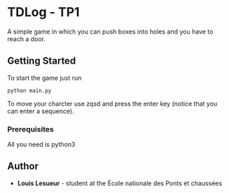 # TDLog - TP1

A simple game in which you can push boxes into holes and you have to reach a door.

## Getting Started

To start the game just run

```
python main.py
```

To move your charcter use zqsd and press the enter key (notice that you can enter a sequence).


### Prerequisites

All you need is python3


## Author

* **Louis Lesueur** - student at the École nationale des Ponts et chaussées
